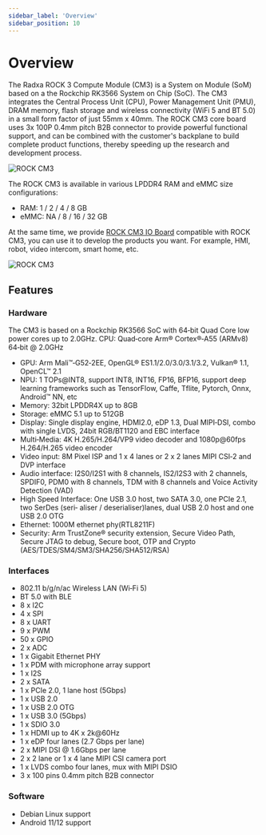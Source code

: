 ```yaml
---
sidebar_label: 'Overview'
sidebar_position: 10
---
```


# Overview

The Radxa ROCK 3 Compute Module (CM3) is a System on Module (SoM) based on a the Rockchip RK3566 System on Chip (SoC). The CM3 integrates the Central Process Unit (CPU), Power Management Unit (PMU), DRAM memory, flash storage and wireless connectivity
(WiFi 5 and BT 5.0) in a small form factor of just 55mm x 40mm. 
The ROCK CM3 core board uses 3x 100P 0.4mm pitch B2B connector to provide powerful functional support, and can be combined with the customer's backplane to build complete product functions, thereby speeding up the research and development process.

![ROCK CM3](/img/cm3/radxa-cm3-top-bottom.webp)

The ROCK CM3 is available in various LPDDR4 RAM and eMMC size configurations:  
- RAM: 1 / 2 / 4 / 8 GB  
- eMMC: NA / 8 / 16 / 32 GB  

At the same time, we provide [ROCK CM3 IO Board](/accessories/cm3-io-board) compatible with ROCK CM3, you can use it to develop the products you want. For example, HMI, robot, video intercom, smart home, etc.

![ROCK CM3](/img/cm3/cm3-install-io-board.webp)

## Features

### Hardware

The CM3 is based on a Rockchip RK3566 SoC with 64‑bit Quad Core low power cores up to 2.0GHz.
CPU: Quad‑core Arm® Cortex®‑A55 (ARMv8) 64‑bit @ 2.0GHz
- GPU: Arm Mali™‑G52‑2EE, OpenGL® ES1.1/2.0/3.0/3.1/3.2, Vulkan® 1.1, OpenCL™ 2.1
- NPU: 1 TOPs@INT8, support INT8, INT16, FP16, BFP16, support deep learning frameworks such as TensorFlow, Caffe, Tflite, Pytorch, Onnx, Android™ NN, etc
- Memory: 32bit LPDDR4X up to 8GB
- Storage: eMMC 5.1 up to 512GB
- Display: Single display engine, HDMI2.0, eDP 1.3, Dual MIPI‑DSI, combo with single LVDS, 24bit RGB/BT1120 and EBC interface
- Multi‑Media: 4K H.265/H.264/VP9 video decoder and 1080p@60fps H.264/H.265 video encoder
- Video input: 8M Pixel ISP and 1 x 4 lanes or 2 x 2 lanes MIPI CSI‑2 and DVP interface
- Audio interface: I2S0/I2S1 with 8 channels, IS2/I2S3 with 2 channels, SPDIF0, PDM0 with 8 channels, TDM with 8 channels and Voice Activity Detection (VAD)
- High Speed Interface: One USB 3.0 host, two SATA 3.0, one PCIe 2.1, two SerDes (seri‑
aliser / deserialiser)lanes, dual USB 2.0 host and one USB 2.0 OTG
- Ethernet: 1000M ethernet phy(RTL8211F)
- Security: Arm TrustZone® security extension, Secure Video Path, Secure JTAG to debug, Secure boot, OTP and Crypto (AES/TDES/SM4/SM3/SHA256/SHA512/RSA)

### Interfaces

- 802.11 b/g/n/ac Wireless LAN (Wi‑Fi 5)
- BT 5.0 with BLE
- 8 x I2C
- 4 x SPI
- 8 x UART
- 9 x PWM
- 50 x GPIO
- 2 x ADC
- 1 x Gigabit Ethernet PHY
- 1 x PDM with microphone array support
- 1 x I2S
- 2 x SATA
- 1 x PCIe 2.0, 1 lane host (5Gbps)
- 1 x USB 2.0
- 1 x USB 2.0 OTG
- 1 x USB 3.0 (5Gbps)
- 1 x SDIO 3.0
- 1 x HDMI up to 4K x 2k@60Hz
- 1 x eDP four lanes (2.7 Gbps per lane)
- 2 x MIPI DSI @ 1.6Gbps per lane
- 2 x 2 lane or 1 x 4 lane MIPI CSI camera port
- 1 x LVDS combo four lanes, mux with MIPI DSIO
- 3 x 100 pins 0.4mm pitch B2B connector

### Software

- Debian Linux support  
- Android 11/12 support  







